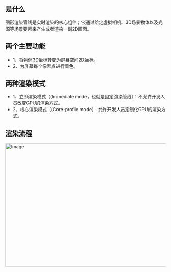 ## 是什么
图形渲染管线是实时渲染的核心组件；它通过给定虚拟相机、3D场景物体以及光源等场景要素来产生或者渲染一副2D画面。

## 两个主要功能
- 1、将物体3D坐标转变为屏幕空间2D坐标。
- 2、为屏幕每个像素点进行着色。

## 两种渲染模式
- 1、立即渲染模式（(Immediate mode，也就是固定渲染管线）：不允许开发人员改变GPU的渲染方式。
- 2、核心渲染模式（(Core-profile mode）：允许开发人员定制化GPU的渲染方式。


## 渲染流程

<img width="569" height="388" alt="Image" src="https://github.com/user-attachments/assets/b4ef01e1-031f-4196-9450-d82438b16cc2" />